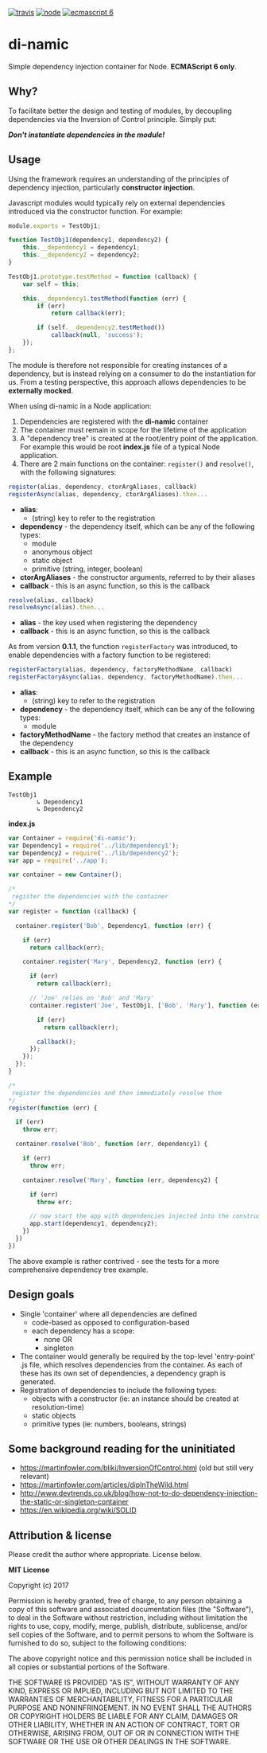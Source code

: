 [![travis](https://travis-ci.org/leebow/di-namic.svg?branch=master)](https://travis-ci.org/leebow/di-namic)
[![node](https://img.shields.io/badge/node-8.4.0-green.svg)](https://nodejs.org/en/download/releases/)
[![ecmascript 6](https://img.shields.io/badge/ecmascript-6-green.svg)](http://es6-features.org/)

# di-namic
Simple dependency injection container for Node. __ECMAScript 6 only__.

## Why?

To facilitate better the design and testing of modules, by decoupling dependencies via the Inversion of Control principle. Simply put:

***Don't instantiate dependencies in the module!***


## Usage

Using the framework requires an understanding of the principles of dependency injection, particularly __constructor injection__.

Javascript modules would typically rely on external dependencies introduced via the constructor function. For example:

```javascript
module.exports = TestObj1;

function TestObj1(dependency1, dependency2) {
    this.__dependency1 = dependency1;
    this.__dependency2 = dependency2;
}

TestObj1.prototype.testMethod = function (callback) {
    var self = this;

    this.__dependency1.testMethod(function (err) {
        if (err)
            return callback(err);

        if (self.__dependency2.testMethod())
            callback(null, 'success');
    });
};
```

The module is therefore not responsible for creating instances of a dependency, but is instead relying on a consumer to do the instantiation for us. From a testing perspective, this approach allows dependencies to be __externally mocked__.

When using di-namic in a Node application:

1. Dependencies are registered with the __di-namic__ container
2. The container must remain in scope for the lifetime of the application
3. A "dependency tree" is created at the root/entry point of the application. For example this would be root __index.js__ file of a typical Node application.
4. There are 2 main functions on the container: `register()` and `resolve()`, with the following signatures:

```javascript
register(alias, dependency, ctorArgAliases, callback)
registerAsync(alias, dependency, ctorArgAliases).then...
```
- __alias__:
    - (string) key to refer to the registration
- __dependency__ - the dependency itself, which can be any of the following types:
    - module
    - anonymous object
    - static object
    - primitive (string, integer, boolean)
- __ctorArgAliases__ - the constructor arguments, referred to by their aliases
- __callback__ - this is an async function, so this is the callback

```javascript
resolve(alias, callback)
resolveAsync(alias).then...
```
- __alias__ - the key used when registering the dependency
- __callback__ - this is an async function, so this is the callback

As from version **0.1.1**, the function `registerFactory` was introduced, to enable dependencies with a factory function to be registered:

```javascript
registerFactory(alias, dependency, factoryMethodName, callback)
registerFactoryAsync(alias, dependency, factoryMethodName).then...
```

- __alias__:
  - (string) key to refer to the registration
- __dependency__ - the dependency itself, which can be any of the following types:
  - module
- **factoryMethodName** - the factory method that creates an instance of the dependency
- __callback__ - this is an async function, so this is the callback



## Example

    TestObj1
            ↳ Dependency1
            ↳ Dependency2

__index.js__

```javascript
var Container = require('di-namic');
var Dependency1 = require('../lib/dependency1');
var Dependency2 = require('../lib/dependency2');
var app = require('../app');

var container = new Container();

/*
 register the dependencies with the container
*/
var register = function (callback) {

  container.register('Bob', Dependency1, function (err) {

    if (err)
      return callback(err);

    container.register('Mary', Dependency2, function (err) {

      if (err)
        return callback(err);

      // 'Joe' relies on 'Bob' and 'Mary' 
      container.register('Joe', TestObj1, ['Bob', 'Mary'], function (err) {

        if (err)
          return callback(err);

        callback();
      });
    });
  });
}

/*
 register the dependencies and then immediately resolve them
*/
register(function (err) {

  if (err)
    throw err;

  container.resolve('Bob', function (err, dependency1) {

    if (err)
      throw err;

    container.resolve('Mary', function (err, dependency2) {

      if (err)
        throw err;

      // now start the app with dependencies injected into the constructor
      app.start(dependency1, dependency2);
    })
  })
})
```

The above example is rather contrived - see the tests for a more comprehensive dependency tree example.

## Design goals

- Single 'container' where all dependencies are defined
  - code-based as opposed to configuration-based
  - each dependency has a scope:
    - none OR
    - singleton
- The container would generally be required by the top-level 'entry-point' .js file, which resolves dependencies from the container. As each of these has its own set of dependencies, a dependency graph is generated.
- Registration of dependencies to include the following types:
    - objects with a constructor (ie: an instance should be created at resolution-time)
    - static objects
    - primitive types (ie: numbers, booleans, strings)

## Some background reading for the uninitiated

- https://martinfowler.com/bliki/InversionOfControl.html (old but still very relevant)
- https://martinfowler.com/articles/dipInTheWild.html
- http://www.devtrends.co.uk/blog/how-not-to-do-dependency-injection-the-static-or-singleton-container
- https://en.wikipedia.org/wiki/SOLID

## Attribution & license

Please credit the author where appropriate. License below.

**MIT License**

Copyright (c) 2017

Permission is hereby granted, free of charge, to any person obtaining a copy
of this software and associated documentation files (the "Software"), to deal
in the Software without restriction, including without limitation the rights
to use, copy, modify, merge, publish, distribute, sublicense, and/or sell
copies of the Software, and to permit persons to whom the Software is
furnished to do so, subject to the following conditions:

The above copyright notice and this permission notice shall be included in all
copies or substantial portions of the Software.

THE SOFTWARE IS PROVIDED "AS IS", WITHOUT WARRANTY OF ANY KIND, EXPRESS OR
IMPLIED, INCLUDING BUT NOT LIMITED TO THE WARRANTIES OF MERCHANTABILITY,
FITNESS FOR A PARTICULAR PURPOSE AND NONINFRINGEMENT. IN NO EVENT SHALL THE
AUTHORS OR COPYRIGHT HOLDERS BE LIABLE FOR ANY CLAIM, DAMAGES OR OTHER
LIABILITY, WHETHER IN AN ACTION OF CONTRACT, TORT OR OTHERWISE, ARISING FROM,
OUT OF OR IN CONNECTION WITH THE SOFTWARE OR THE USE OR OTHER DEALINGS IN THE
SOFTWARE.
